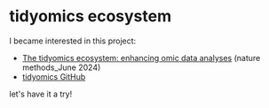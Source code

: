 # tidyomics ecosystem
I became interested in this project:
- [The tidyomics ecosystem: enhancing omic data analyses](https://www.nature.com/articles/s41592-024-02299-2) (nature methods_June 2024)
- [tidyomics GitHub](https://github.com/tidyomics)

let's have it a try!

